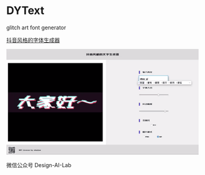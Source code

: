 # DYText
glitch art font generator

[抖音风格的字体生成器](https://shadowcz007.github.io/DYText/)

![效果预览](./img/dytext_preview.gif)

微信公众号 Design-AI-Lab
